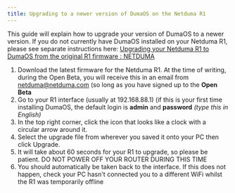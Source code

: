 ```yaml
---
title: Upgrading to a newer version of DumaOS on the Netduma R1
---
```


This guide will explain how to upgrade your version of DumaOS to a newer version. If you do not currently have DumaOS installed on your Netduma R1, please see separate instructions here: [Upgrading your Netduma R1 to DumaOS from the original R1 firmware : NETDUMA](/frequently-asked-questions/legacyfaqs/dumaos-on-the-netduma-r1/update-firmware-from-orginal-r1/)

1. Download the latest firmware for the Netduma R1. At the time of writing, during the Open Beta, you will receive this in an email from [netduma@netduma.com](netduma@netduma.com) (so long as you have signed up to the **Open Beta**
2. Go to your R1 interface (usually at 192.168.88.1) (if this is your first time installing DumaOS, the default login is **admin** and **password** *(type this in English)*
3. In the top right corner, click the icon that looks like a clock with a circular arrow around it.
4. Select the upgrade file from wherever you saved it onto your PC then click Upgrade. 
5. It will take about 60 seconds for your R1 to upgrade, so please be patient. DO NOT POWER OFF YOUR ROUTER DURING THIS TIME
6. You should automatically be taken back to the interface. If this does not   happen, check your PC hasn't connected you to a different WiFi whilst the R1 was temporarily offline
